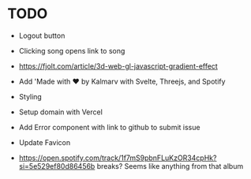 # TODO

- Logout button
- Clicking song opens link to song
- https://fjolt.com/article/3d-web-gl-javascript-gradient-effect
- Add 'Made with ❤ by Kalmarv with Svelte, Threejs, and Spotify
- Styling
- Setup domain with Vercel
- Add Error component with link to github to submit issue
- Update Favicon

- https://open.spotify.com/track/1f7mS9pbnFLuKzOR34cpHk?si=5e529ef80d86456b breaks? Seems like anything from that album

